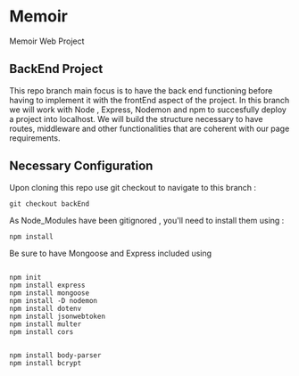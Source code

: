 # Memoir
Memoir Web Project 

## BackEnd Project

This repo branch main focus is to have the back end functioning before having to implement it with the frontEnd aspect of the project. In this branch we will work with Node , Express, Nodemon and npm
to succesfully deploy a project into localhost. We will build the structure necessary to have routes, middleware and other functionalities that are coherent with our page requirements. 


## Necessary Configuration 

Upon cloning this repo use git checkout to navigate to this branch : 

```
git checkout backEnd 
```

As Node_Modules have been gitignored , you'll need to install them using : 

```
npm install  
```
Be sure to have Mongoose and Express included using 


```

npm init
npm install express
npm install mongoose
npm install -D nodemon
npm install dotenv
npm install jsonwebtoken
npm install multer
npm install cors


npm install body-parser
npm install bcrypt


```
